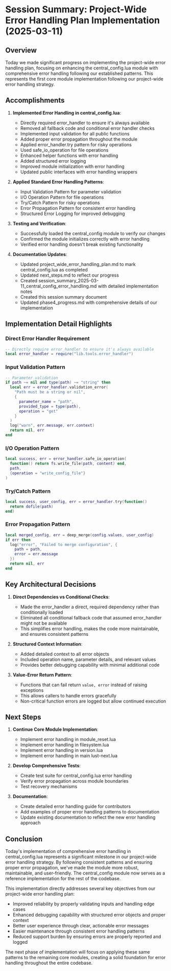 # Session Summary: Project-Wide Error Handling Plan Implementation (2025-03-11)

## Overview

Today we made significant progress on implementing the project-wide error handling plan, focusing on enhancing the central_config.lua module with comprehensive error handling following our established patterns. This represents the first core module implementation following our project-wide error handling strategy.

## Accomplishments

1. **Implemented Error Handling in central_config.lua**:
   - Directly required error_handler to ensure it's always available
   - Removed all fallback code and conditional error handler checks
   - Implemented input validation for all public functions
   - Added proper error propagation throughout the module
   - Applied error_handler.try pattern for risky operations
   - Used safe_io_operation for file operations
   - Enhanced helper functions with error handling
   - Added structured error logging
   - Improved module initialization with error handling
   - Updated public interfaces with error handling wrappers

2. **Applied Standard Error Handling Patterns**:
   - Input Validation Pattern for parameter validation
   - I/O Operation Pattern for file operations
   - Try/Catch Pattern for risky operations
   - Error Propagation Pattern for consistent error handling
   - Structured Error Logging for improved debugging

3. **Testing and Verification**:
   - Successfully loaded the central_config module to verify our changes
   - Confirmed the module initializes correctly with error handling
   - Verified error handling doesn't break existing functionality

4. **Documentation Updates**:
   - Updated project_wide_error_handling_plan.md to mark central_config.lua as completed
   - Updated next_steps.md to reflect our progress
   - Created session_summary_2025-03-11_central_config_error_handling.md with detailed implementation notes
   - Created this session summary document
   - Updated phase4_progress.md with comprehensive details of our implementation

## Implementation Detail Highlights

### Direct Error Handler Requirement

```lua
-- Directly require error_handler to ensure it's always available
local error_handler = require("lib.tools.error_handler")
```

### Input Validation Pattern

```lua
-- Parameter validation
if path ~= nil and type(path) ~= "string" then
  local err = error_handler.validation_error(
    "Path must be a string or nil",
    {
      parameter_name = "path",
      provided_type = type(path),
      operation = "get"
    }
  )
  log("warn", err.message, err.context)
  return nil, err
end
```

### I/O Operation Pattern

```lua
local success, err = error_handler.safe_io_operation(
  function() return fs.write_file(path, content) end,
  path,
  {operation = "write_config_file"}
)
```

### Try/Catch Pattern

```lua
local success, user_config, err = error_handler.try(function()
  return dofile(path)
end)
```

### Error Propagation Pattern

```lua
local merged_config, err = deep_merge(config.values, user_config)
if err then
  log("error", "Failed to merge configuration", {
    path = path,
    error = err.message
  })
  return nil, err
end
```

## Key Architectural Decisions

1. **Direct Dependencies vs Conditional Checks**:
   - Made the error_handler a direct, required dependency rather than conditionally loaded
   - Eliminated all conditional fallback code that assumed error_handler might not be available
   - This simplifies error handling, makes the code more maintainable, and ensures consistent patterns

2. **Structured Context Information**:
   - Added detailed context to all error objects
   - Included operation name, parameter details, and relevant values
   - Provides better debugging capability with minimal additional code

3. **Value-Error Return Pattern**:
   - Functions that can fail return `value, error` instead of raising exceptions
   - This allows callers to handle errors gracefully
   - Non-critical function errors are logged but allow continued execution

## Next Steps

1. **Continue Core Module Implementation**:
   - Implement error handling in module_reset.lua
   - Implement error handling in filesystem.lua
   - Implement error handling in version.lua
   - Implement error handling in main lust-next.lua

2. **Develop Comprehensive Tests**:
   - Create test suite for central_config.lua error handling
   - Verify error propagation across module boundaries
   - Test recovery mechanisms

3. **Documentation**:
   - Create detailed error handling guide for contributors
   - Add examples of proper error handling patterns to documentation
   - Update existing documentation to reflect the new error handling approach

## Conclusion

Today's implementation of comprehensive error handling in central_config.lua represents a significant milestone in our project-wide error handling strategy. By following consistent patterns and ensuring proper error propagation, we've made the module more robust, maintainable, and user-friendly. The central_config module now serves as a reference implementation for the rest of the codebase.

This implementation directly addresses several key objectives from our project-wide error handling plan:
- Improved reliability by properly validating inputs and handling edge cases
- Enhanced debugging capability with structured error objects and proper context
- Better user experience through clear, actionable error messages
- Easier maintenance through consistent error handling patterns
- Reduced support burden by ensuring errors are properly reported and logged

The next phase of implementation will focus on applying these same patterns to the remaining core modules, creating a solid foundation for error handling throughout the entire codebase.